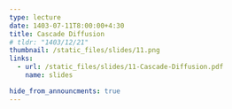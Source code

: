 ```yaml
---
type: lecture
date: 1403-07-11T8:00:00+4:30
title: Cascade Diffusion
# tldr: "1403/12/21"
thumbnail: /static_files/slides/11.png
links:
  - url: /static_files/slides/11-Cascade-Diffusion.pdf
    name: slides

hide_from_announcments: true
---
```

